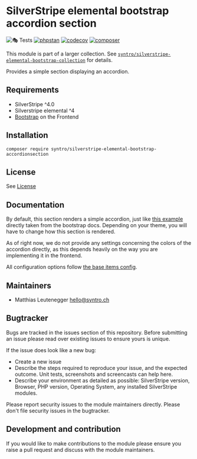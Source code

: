 # SilverStripe elemental bootstrap accordion section

![🎭 Tests](https://github.com/syntro-opensource/silverstripe-elemental-bootstrap-accordionsection/workflows/%F0%9F%8E%AD%20Tests/badge.svg)
[![phpstan](https://img.shields.io/badge/PHPStan-enabled-success)](https://github.com/phpstan/phpstan)
[![codecov](https://codecov.io/gh/syntro-opensource/silverstripe-elemental-bootstrap-accordionsection/branch/master/graph/badge.svg)](https://codecov.io/gh/syntro-opensource/silverstripe-elemental-bootstrap-accordionsection)
[![composer](https://img.shields.io/packagist/dt/syntro/silverstripe-elemental-bootstrap-accordionsection?color=success&logo=composer)](https://packagist.org/packages/syntro/silverstripe-elemental-bootstrap-accordionsection)


This module is part of a larger collection. See
[`syntro/silverstripe-elemental-bootstrap-collection`](https://github.com/syntro-opensource/silverstripe-elemental-bootstrap-collection)
for details.

Provides a simple section displaying an accordion.

## Requirements

* SilverStripe ^4.0
* Silverstripe elemental ^4
* [Bootstrap](https://getbootstrap.com) on the Frontend

## Installation

```
composer require syntro/silverstripe-elemental-bootstrap-accordionsection
```


## License
See [License](license.md)

## Documentation

By default, this section renders a simple accordion, just like
[this example](https://getbootstrap.com/docs/4.5/components/collapse/#accordion-example)
directly taken from the bootstrap docs. Depending on your theme, you will have to
change how this section is rendered.

As of right now, we do not provide any settings concerning the colors of the
accordion directly, as this depends heavily on the way you are implementing
it in the frontend.

All configuration options follow [the base items config](https://github.com/syntro-opensource/silverstripe-elemental-bootstrap-baseitems#documentation).

## Maintainers
 * Matthias Leutenegger <hello@syntro.ch>

## Bugtracker
Bugs are tracked in the issues section of this repository. Before submitting an issue please read over
existing issues to ensure yours is unique.

If the issue does look like a new bug:

 - Create a new issue
 - Describe the steps required to reproduce your issue, and the expected outcome. Unit tests, screenshots
 and screencasts can help here.
 - Describe your environment as detailed as possible: SilverStripe version, Browser, PHP version,
 Operating System, any installed SilverStripe modules.

Please report security issues to the module maintainers directly. Please don't file security issues in the bugtracker.

## Development and contribution
If you would like to make contributions to the module please ensure you raise a pull request and discuss with the module maintainers.
